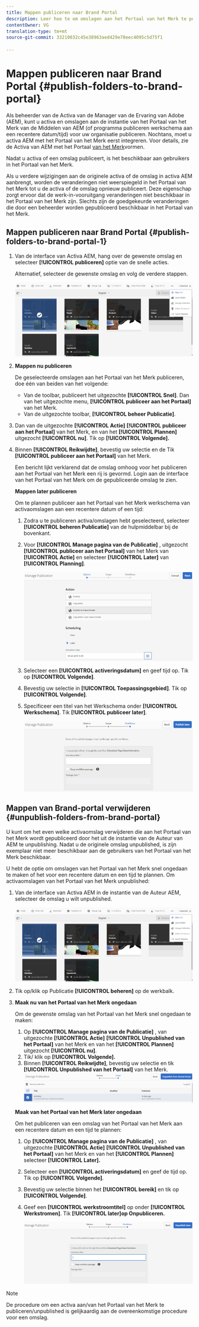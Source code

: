 ```yaml
---
title: Mappen publiceren naar Brand Portal
description: Leer hoe te om omslagen aan het Portaal van het Merk te publiceren en unpublished.
contentOwner: VG
translation-type: tm+mt
source-git-commit: 33210032c45e38963aed429e70eec4095c5d75f1

---
```



# Mappen publiceren naar Brand Portal {#publish-folders-to-brand-portal}

Als beheerder van de Activa van de Manager van de Ervaring van Adobe (AEM), kunt u activa en omslagen aan de instantie van het Portaal van het Merk van de Middelen van AEM (of programma publiceren werkschema aan een recentere datum/tijd) voor uw organisatie publiceren. Nochtans, moet u activa AEM met het Portaal van het Merk eerst integreren. Voor details, zie de Activa van AEM met het Portaal [van het Merk](configure-aem-assets-with-brand-portal.md)vormen.

Nadat u activa of een omslag publiceert, is het beschikbaar aan gebruikers in het Portaal van het Merk.

Als u verdere wijzigingen aan de originele activa of de omslag in activa AEM aanbrengt, worden de veranderingen niet weerspiegeld in het Portaal van het Merk tot u de activa of de omslag opnieuw publiceert. Deze eigenschap zorgt ervoor dat de werk-in-vooruitgang veranderingen niet beschikbaar in het Portaal van het Merk zijn. Slechts zijn de goedgekeurde veranderingen die door een beheerder worden gepubliceerd beschikbaar in het Portaal van het Merk.

## Mappen publiceren naar Brand Portal {#publish-folders-to-brand-portal-1}

1. Van de interface van Activa AEM, hang over de gewenste omslag en selecteer **[!UICONTROL publiceren]** optie van de snelle acties.

   Alternatief, selecteer de gewenste omslag en volg de verdere stappen.

   ![publish2bp](assets/publish2bp.png)

2. **Mappen nu publiceren**

   De geselecteerde omslagen aan het Portaal van het Merk publiceren, doe één van beiden van het volgende:

   * Van de toolbar, publiceert het uitgezochte **[!UICONTROL Snel]**. Dan van het uitgezochte menu, **[!UICONTROL publiceer aan het Portaal]** van het Merk.
   * Van de uitgezochte toolbar, **[!UICONTROL beheer Publicatie]**.

3. Dan van de uitgezochte **[!UICONTROL Actie]** **[!UICONTROL publiceer aan het Portaal]** van het Merk, en van het **[!UICONTROL Plannen]** uitgezocht **[!UICONTROL nu]**. Tik op **[!UICONTROL Volgende].**
4. Binnen **[!UICONTROL Reikwijdte]**, bevestig uw selectie en de Tik **[!UICONTROL publiceer aan het Portaal]** van het Merk.

   Een bericht lijkt verklarend dat de omslag omhoog voor het publiceren aan het Portaal van het Merk een rij is gevormd. Login aan de interface van het Portaal van het Merk om de gepubliceerde omslag te zien.

   **Mappen later publiceren**

   Om te plannen publiceer aan het Portaal van het Merk werkschema van activaomslagen aan een recentere datum of een tijd:

   1. Zodra u te publiceren activa/omslagen hebt geselecteerd, selecteer **[!UICONTROL beheren Publicatie]** van de hulpmiddelbar bij de bovenkant.
   2. Voor **[!UICONTROL Manage pagina van de Publicatie]** , uitgezocht **[!UICONTROL publiceer aan het Portaal]** van het Merk van **[!UICONTROL Actie]** en selecteer **[!UICONTROL Later]** van **[!UICONTROL Planning]**.

      ![uitgeverij](assets/publishlaterbp.png)

   3. Selecteer een **[!UICONTROL activeringsdatum]** en geef tijd op. Tik op **[!UICONTROL Volgende]**.
   4. Bevestig uw selectie in **[!UICONTROL Toepassingsgebied]**. Tik op **[!UICONTROL Volgende]**.
   5. Specificeer een titel van het Werkschema onder **[!UICONTROL Werkschema]**. Tik **[!UICONTROL publiceer later]**.

      ![beheerschema](assets/manageschedulepub.png)

## Mappen van Brand-portal verwijderen {#unpublish-folders-from-brand-portal}

U kunt om het even welke activaomslag verwijderen die aan het Portaal van het Merk wordt gepubliceerd door het uit de instantie van de Auteur van AEM te unpublishing. Nadat u de originele omslag unpublished, is zijn exemplaar niet meer beschikbaar aan de gebruikers van het Portaal van het Merk beschikbaar.

U hebt de optie om omslagen van het Portaal van het Merk snel ongedaan te maken of het voor een recentere datum en een tijd te plannen. Om activaomslagen van het Portaal van het Merk unpublished:

1. Van de interface van Activa AEM in de instantie van de Auteur AEM, selecteer de omslag u wilt unpublished.

   ![publish2bp-1](assets/publish2bp-1.png)

2. Tik op/klik op Publicatie **[!UICONTROL beheren]** op de werkbalk.

3. **Maak nu van het Portaal van het Merk ongedaan**

   Om de gewenste omslag van het Portaal van het Merk snel ongedaan te maken:

   1. Op **[!UICONTROL Manage pagina van de Publicatie]** , van uitgezochte **[!UICONTROL Actie]** **[!UICONTROL Unpublished van het Portaal]** van het Merk en van het **[!UICONTROL Plannen]** uitgezocht **[!UICONTROL nu]**.
   2. Tik/ klik op **[!UICONTROL Volgende].**
   3. Binnen **[!UICONTROL Reikwijdte]**, bevestig uw selectie en tik **[!UICONTROL Unpublished van het Portaal]** van het Merk.
   ![bevestig-unpublished](assets/confirm-unpublish.png)

   **Maak van het Portaal van het Merk later ongedaan**

   Om het publiceren van een omslag van het Portaal van het Merk aan een recentere datum en een tijd te plannen:

   1. Op **[!UICONTROL Manage pagina van de Publicatie]** , van uitgezochte **[!UICONTROL Actie]** **[!UICONTROL Unpublished van het Portaal]** van het Merk en van het **[!UICONTROL Plannen]** selecteer **[!UICONTROL Later].**
   2. Selecteer een **[!UICONTROL activeringsdatum]** en geef de tijd op. Tik op **[!UICONTROL Volgende]**.
   3. Bevestig uw selectie binnen het **[!UICONTROL bereik]** en tik op **[!UICONTROL Volgende]**.
   4. Geef een **[!UICONTROL werkstroomtitel]** op onder **[!UICONTROL Werkstromen]**. Tik **[!UICONTROL later]op Onpubliceren.**

      ![unpublishing-workflows](assets/unpublishworkflows.png)


>[!NOTE]
>
>De procedure om een activa aan/van het Portaal van het Merk te publiceren/unpublished is gelijkaardig aan de overeenkomstige procedure voor een omslag.
